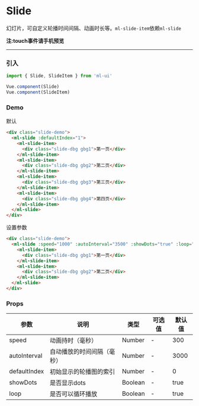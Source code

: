 # Slide

幻灯片，可自定义轮播时间间隔、动画时长等。`ml-slide-item`依赖`ml-slide`

<strong>注:touch事件请手机预览</strong>
<hr>

### 引入

```js
import { Slide, SlideItem } from 'ml-ui'

Vue.component(Slide)
Vue.component(SlideItem)
```
### Demo
默认
```html
<div class="slide-demo">
  <ml-slide :defaultIndex="1">
    <ml-slide-item>
      <div class="slide-dbg gbg1">第一页</div>
    </ml-slide-item>
    <ml-slide-item>
      <div class="slide-dbg gbg2">第二页</div>
    </ml-slide-item>
    <ml-slide-item>
      <div class="slide-dbg gbg3">第三页</div>
    </ml-slide-item>
    <ml-slide-item>
      <div class="slide-dbg gbg4">第四页</div>
    </ml-slide-item>
  </ml-slide>
</div>
```
设置参数
```html
<div class="slide-demo">
  <ml-slide :speed="1000" :autoInterval="3500" :showDots="true" :loop="false">
    <ml-slide-item>
      <div class="slide-dbg gbg1">第一页</div>
    </ml-slide-item>
    <ml-slide-item>
      <div class="slide-dbg gbg2">第二页</div>
    </ml-slide-item>
  </ml-slide>
</div>
```
### Props

| 参数          | 说明            | 类型            | 可选值                 | 默认值   |
|-------------  |---------------- |---------------- |---------------------- |-------- |
| speed         | 动画持时（毫秒）   | Number  | - | 300 |
| autoInterval         | 自动播放的时间间隔（毫秒）  | Number  | - | 3000 |
| defaultIndex         | 初始显示的轮播图的索引   | Number  | -  |  0| 
| showDots        | 是否显示dots   | Boolean  | -  |  true| 
| loop        | 是否可以循环播放	   | Boolean  | -  |  true| 